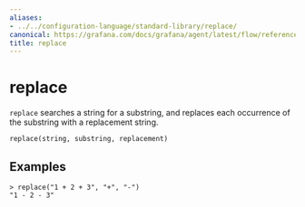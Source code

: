 ```yaml
---
aliases:
- ../../configuration-language/standard-library/replace/
canonical: https://grafana.com/docs/grafana/agent/latest/flow/reference/stdlib/replace/
title: replace
---
```


# replace

`replace` searches a string for a substring, and replaces each occurrence of the substring with a replacement string.

```river
replace(string, substring, replacement)
```

## Examples

```river
> replace("1 + 2 + 3", "+", "-")
"1 - 2 - 3"
```
